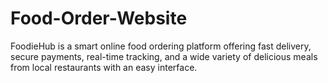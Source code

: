 # Food-Order-Website
FoodieHub is a smart online food ordering platform offering fast delivery, secure payments, real-time tracking, and a wide variety of delicious meals from local restaurants with an easy interface.
